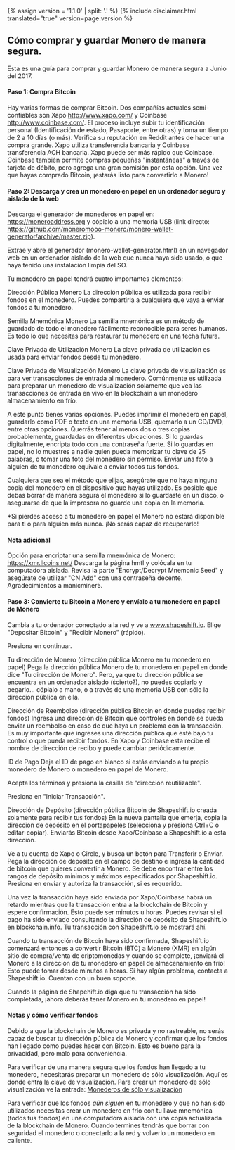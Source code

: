 {% assign version = '1.1.0' | split: '.' %}
{% include disclaimer.html translated="true" version=page.version %}
## Cómo comprar y guardar Monero de manera segura.

Esta es una guía para comprar y guardar Monero de manera segura a Junio del 2017.

#### Paso 1: Compra Bitcoin

Hay varias formas de comprar Bitcoin. Dos compañías actuales semi-confiables son Xapo <http://www.xapo.com/> y Coinbase <http://www.coinbase.com/>. El proceso incluye subir tu identificación personal (Identificación de estado, Pasaporte, entre otras) y toma un tiempo de 2 a 10 días (o más). Verifica su reputación en Reddit antes de hacer una compra grande. Xapo utiliza transferencia bancaria y Coinbase transferencia ACH bancaria. Xapo puede ser más rápido que Coinbase. Coinbase también permite compras pequeñas "instantáneas" a través de tarjeta de débito, pero agrega una gran comisión por esta opción. Una vez que hayas comprado Bitcoin, ¡estarás listo para convertirlo a Monero!

#### Paso 2: Descarga y crea un monedero en papel en un ordenador seguro y aislado de la web

Descarga el generador de monederos en papel en: https://moneroaddress.org y cópialo a una memoria USB (link directo: https://github.com/moneromooo-monero/monero-wallet-generator/archive/master.zip).

Extrae y abre el generador (monero-wallet-generator.html) en un navegador web en un ordenador aislado de la web que nunca haya sido usado, o que haya tenido una instalación limpia del SO.

Tu monedero en papel tendrá cuatro importantes elementos:

Dirección Pública Monero
La dirección pública es utilizada para recibir fondos en el monedero. Puedes compartirla a cualquiera que vaya a enviar fondos a tu monedero.

Semilla Mnemónica Monero
La semilla mnemónica es un método de guardado de todo el monedero fácilmente reconocible para seres humanos. Es todo lo que necesitas para restaurar tu monedero en una fecha futura.

Clave Privada de Utilización Monero
La clave privada de utilización es usada para enviar fondos desde tu monedero.

Clave Privada de Visualización Monero
La clave privada de visualización es para ver transacciones de entrada al monedero. Comúnmente es utilizada para preparar un monedero de visualización solamente que vea las transacciones de entrada en vivo en la blockchain a un monedero almacenamiento en frío.

A este punto tienes varias opciones. Puedes imprimir el monedero en papel, guardarlo como PDF o texto en una memoria USB, quemarlo a un CD/DVD, entre otras opciones. Querrás tener al menos dos o tres copias probablemente, guardadas en diferentes ubicaciones. Si lo guardas digitalmente, encripta todo con una contraseña fuerte. Si lo guardas en papel, no lo muestres a nadie quien pueda memorizar tu clave de 25 palabras, o tomar una foto del monedero sin permiso. Enviar una foto a alguien de tu monedero equivale a enviar todos tus fondos.

Cualquiera que sea el método que elijas, asegúrate que no haya ninguna copia del monedero en el dispositivo que hayas utilizado. Es posible que debas borrar de manera segura el monedero si lo guardaste en un disco, o asegurarse de que la impresora no guarde una copia en la memoria.

*Si pierdes acceso a tu monedero en papel el Monero no estará disponible para ti o para alguien más nunca. ¡No serás capaz de recuperarlo!

#### Nota adicional
Opción para encriptar una semilla mnemónica de Monero:
https://xmr.llcoins.net/
Descarga la página hmtl y colócala en tu computadora aislada. Revisa la parte "Encrypt/Decrypt Mnemonic Seed" y asegúrate de utilizar "CN Add" con una contraseña decente. Agradecimientos a manicminer5.



#### Paso 3: Convierte tu Bitcoin a Monero y envíalo a tu monedero en papel de Monero

Cambia a tu ordenador conectado a la red y ve a www.shapeshift.io. Elige "Depositar Bitcoin" y "Recibir Monero" (rápido).

Presiona en continuar.

Tu dirección de Monero (dirección pública Monero en tu monedero en papel)
Pega la dirección pública Monero de tu monedero en papel en donde dice "Tu dirección de Monero". Pero, ya que tu dirección pública se encuentra en un ordenador aislado (ṡcierto?), no puedes copiarlo y pegarlo... cópialo a mano, o a través de una memoria USB con sólo la dirección pública en ella.

Dirección de Reembolso (dirección pública Bitcoin en donde puedes recibir fondos)
Ingresa una dirección de Bitcoin que controles en donde se pueda enviar un reembolso en caso de que haya un problema con la transacción. Es muy importante que ingreses una dirección pública que esté bajo tu control o que pueda recibir fondos. En Xapo y Coinbase esta recibe el nombre de dirección de recibo y puede cambiar periódicamente.

ID de Pago
Deja el ID de pago en blanco si estás enviando a tu propio monedero de Monero o monedero en papel de Monero.

Acepta los términos y presiona la casilla de "dirección reutilizable".

Presiona en "Iniciar Transacción".

Dirección de Depósito (dirección pública Bitcoin de Shapeshift.io creada solamente para recibir tus fondos)
En la nueva pantalla que emerja, copia la dirección de depósito en el portapapeles (selecciona y presiona Ctrl+C o editar-copiar). Enviarás Bitcoin desde Xapo/Coinbase a Shapeshift.io a esta dirección.

Ve a tu cuenta de Xapo o Circle, y busca un botón para Transferir o Enviar. Pega la dirección de depósito en el campo de destino e ingresa la cantidad de bitcoin que quieres convertir a Monero. Se debe encontrar entre los rangos de depósito mínimos y máximos especificados por Shapeshift.io. Presiona en enviar y autoriza la transacción, si es requerido.

Una vez la transacción haya sido enviada por Xapo/Coinbase habrá un retardo mientras que la transacción entra a la blockchain de Bitcoin y espere confirmación. Esto puede ser minutos u horas. Puedes revisar si el pago ha sido enviado consultando la dirección de depósito de Shapeshift.io en blockchain.info. Tu transacción con Shapeshift.io se mostrará ahí.

Cuando tu transacción de Bitcoin haya sido confirmada, Shapeshift.io comenzará entonces a convertir Bitcoin (BTC) a Monero (XMR) en algún sitio de compra/venta de criptomonedas y cuando se complete, ¡enviará el Monero a la dirección de tu monedero en papel de almacenamiento en frío! Esto puede tomar desde minutos a horas. Si hay algún problema, contacta a Shapeshift.io. Cuentan con un buen soporte.

Cuando la página de Shapehift.io diga que tu transacción ha sido completada, ¡ahora deberás tener Monero en tu monedero en papel!


#### Notas y cómo verificar fondos
Debido a que la blockchain de Monero es privada y no rastreable, no serás capaz de buscar tu dirección pública de Monero y confirmar que los fondos han llegado como puedes hacer con Bitcoin. Esto es bueno para la privacidad, pero malo para conveniencia.

Para verificar de una manera segura que los fondos han llegado a tu monedero, necesitarás preparar un monedero de sólo visualización. Aquí es donde entra la clave de visualización. Para crear un monedero de sólo visualización ve la entrada: [Monederos de sólo visualización]({{site.baseurl}}/resources/user-guides/view_only.html)

Para verificar que los fondos *aún siguen* en tu monedero y que no han sido utilizados necesitas crear un monedero en frío con tu llave mnemónica (todos tus fondos) en una computadora aislada con una copia actualizada de la blockchain de Monero. Cuando termines tendrás que borrar con seguridad el monedero o conectarlo a la red y volverlo un monedero en caliente.



